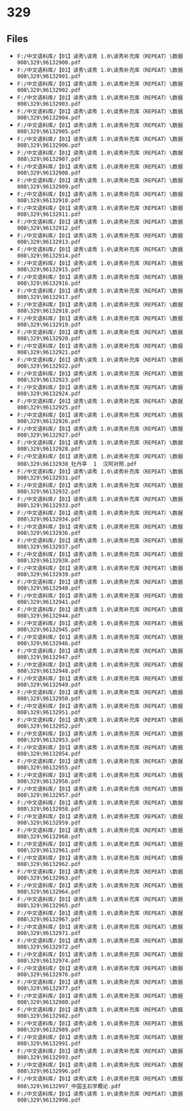 # 329

## Files

- `F:/中文语料库/【01】读秀\读秀 1.0\读秀补充库（REPEAT）\数据008\329\96132900.pdf`
- `F:/中文语料库/【01】读秀\读秀 1.0\读秀补充库（REPEAT）\数据008\329\96132901.pdf`
- `F:/中文语料库/【01】读秀\读秀 1.0\读秀补充库（REPEAT）\数据008\329\96132902.pdf`
- `F:/中文语料库/【01】读秀\读秀 1.0\读秀补充库（REPEAT）\数据008\329\96132903.pdf`
- `F:/中文语料库/【01】读秀\读秀 1.0\读秀补充库（REPEAT）\数据008\329\96132904.pdf`
- `F:/中文语料库/【01】读秀\读秀 1.0\读秀补充库（REPEAT）\数据008\329\96132905.pdf`
- `F:/中文语料库/【01】读秀\读秀 1.0\读秀补充库（REPEAT）\数据008\329\96132906.pdf`
- `F:/中文语料库/【01】读秀\读秀 1.0\读秀补充库（REPEAT）\数据008\329\96132907.pdf`
- `F:/中文语料库/【01】读秀\读秀 1.0\读秀补充库（REPEAT）\数据008\329\96132908.pdf`
- `F:/中文语料库/【01】读秀\读秀 1.0\读秀补充库（REPEAT）\数据008\329\96132909.pdf`
- `F:/中文语料库/【01】读秀\读秀 1.0\读秀补充库（REPEAT）\数据008\329\96132910.pdf`
- `F:/中文语料库/【01】读秀\读秀 1.0\读秀补充库（REPEAT）\数据008\329\96132911.pdf`
- `F:/中文语料库/【01】读秀\读秀 1.0\读秀补充库（REPEAT）\数据008\329\96132912.pdf`
- `F:/中文语料库/【01】读秀\读秀 1.0\读秀补充库（REPEAT）\数据008\329\96132913.pdf`
- `F:/中文语料库/【01】读秀\读秀 1.0\读秀补充库（REPEAT）\数据008\329\96132914.pdf`
- `F:/中文语料库/【01】读秀\读秀 1.0\读秀补充库（REPEAT）\数据008\329\96132915.pdf`
- `F:/中文语料库/【01】读秀\读秀 1.0\读秀补充库（REPEAT）\数据008\329\96132916.pdf`
- `F:/中文语料库/【01】读秀\读秀 1.0\读秀补充库（REPEAT）\数据008\329\96132917.pdf`
- `F:/中文语料库/【01】读秀\读秀 1.0\读秀补充库（REPEAT）\数据008\329\96132918.pdf`
- `F:/中文语料库/【01】读秀\读秀 1.0\读秀补充库（REPEAT）\数据008\329\96132919.pdf`
- `F:/中文语料库/【01】读秀\读秀 1.0\读秀补充库（REPEAT）\数据008\329\96132920.pdf`
- `F:/中文语料库/【01】读秀\读秀 1.0\读秀补充库（REPEAT）\数据008\329\96132921.pdf`
- `F:/中文语料库/【01】读秀\读秀 1.0\读秀补充库（REPEAT）\数据008\329\96132922.pdf`
- `F:/中文语料库/【01】读秀\读秀 1.0\读秀补充库（REPEAT）\数据008\329\96132923.pdf`
- `F:/中文语料库/【01】读秀\读秀 1.0\读秀补充库（REPEAT）\数据008\329\96132924.pdf`
- `F:/中文语料库/【01】读秀\读秀 1.0\读秀补充库（REPEAT）\数据008\329\96132925.pdf`
- `F:/中文语料库/【01】读秀\读秀 1.0\读秀补充库（REPEAT）\数据008\329\96132926.pdf`
- `F:/中文语料库/【01】读秀\读秀 1.0\读秀补充库（REPEAT）\数据008\329\96132927.pdf`
- `F:/中文语料库/【01】读秀\读秀 1.0\读秀补充库（REPEAT）\数据008\329\96132928.pdf`
- `F:/中文语料库/【01】读秀\读秀 1.0\读秀补充库（REPEAT）\数据008\329\96132930_牡丹亭  1  汉阿对照.pdf`
- `F:/中文语料库/【01】读秀\读秀 1.0\读秀补充库（REPEAT）\数据008\329\96132931.pdf`
- `F:/中文语料库/【01】读秀\读秀 1.0\读秀补充库（REPEAT）\数据008\329\96132932.pdf`
- `F:/中文语料库/【01】读秀\读秀 1.0\读秀补充库（REPEAT）\数据008\329\96132933.pdf`
- `F:/中文语料库/【01】读秀\读秀 1.0\读秀补充库（REPEAT）\数据008\329\96132934.pdf`
- `F:/中文语料库/【01】读秀\读秀 1.0\读秀补充库（REPEAT）\数据008\329\96132936.pdf`
- `F:/中文语料库/【01】读秀\读秀 1.0\读秀补充库（REPEAT）\数据008\329\96132937.pdf`
- `F:/中文语料库/【01】读秀\读秀 1.0\读秀补充库（REPEAT）\数据008\329\96132938.pdf`
- `F:/中文语料库/【01】读秀\读秀 1.0\读秀补充库（REPEAT）\数据008\329\96132939.pdf`
- `F:/中文语料库/【01】读秀\读秀 1.0\读秀补充库（REPEAT）\数据008\329\96132940.pdf`
- `F:/中文语料库/【01】读秀\读秀 1.0\读秀补充库（REPEAT）\数据008\329\96132941.pdf`
- `F:/中文语料库/【01】读秀\读秀 1.0\读秀补充库（REPEAT）\数据008\329\96132944.pdf`
- `F:/中文语料库/【01】读秀\读秀 1.0\读秀补充库（REPEAT）\数据008\329\96132945.pdf`
- `F:/中文语料库/【01】读秀\读秀 1.0\读秀补充库（REPEAT）\数据008\329\96132946.pdf`
- `F:/中文语料库/【01】读秀\读秀 1.0\读秀补充库（REPEAT）\数据008\329\96132947.pdf`
- `F:/中文语料库/【01】读秀\读秀 1.0\读秀补充库（REPEAT）\数据008\329\96132948.pdf`
- `F:/中文语料库/【01】读秀\读秀 1.0\读秀补充库（REPEAT）\数据008\329\96132949.pdf`
- `F:/中文语料库/【01】读秀\读秀 1.0\读秀补充库（REPEAT）\数据008\329\96132950.pdf`
- `F:/中文语料库/【01】读秀\读秀 1.0\读秀补充库（REPEAT）\数据008\329\96132951.pdf`
- `F:/中文语料库/【01】读秀\读秀 1.0\读秀补充库（REPEAT）\数据008\329\96132952.pdf`
- `F:/中文语料库/【01】读秀\读秀 1.0\读秀补充库（REPEAT）\数据008\329\96132953.pdf`
- `F:/中文语料库/【01】读秀\读秀 1.0\读秀补充库（REPEAT）\数据008\329\96132954.pdf`
- `F:/中文语料库/【01】读秀\读秀 1.0\读秀补充库（REPEAT）\数据008\329\96132955.pdf`
- `F:/中文语料库/【01】读秀\读秀 1.0\读秀补充库（REPEAT）\数据008\329\96132956.pdf`
- `F:/中文语料库/【01】读秀\读秀 1.0\读秀补充库（REPEAT）\数据008\329\96132957.pdf`
- `F:/中文语料库/【01】读秀\读秀 1.0\读秀补充库（REPEAT）\数据008\329\96132958.pdf`
- `F:/中文语料库/【01】读秀\读秀 1.0\读秀补充库（REPEAT）\数据008\329\96132959.pdf`
- `F:/中文语料库/【01】读秀\读秀 1.0\读秀补充库（REPEAT）\数据008\329\96132960.pdf`
- `F:/中文语料库/【01】读秀\读秀 1.0\读秀补充库（REPEAT）\数据008\329\96132961.pdf`
- `F:/中文语料库/【01】读秀\读秀 1.0\读秀补充库（REPEAT）\数据008\329\96132962.pdf`
- `F:/中文语料库/【01】读秀\读秀 1.0\读秀补充库（REPEAT）\数据008\329\96132963.pdf`
- `F:/中文语料库/【01】读秀\读秀 1.0\读秀补充库（REPEAT）\数据008\329\96132964.pdf`
- `F:/中文语料库/【01】读秀\读秀 1.0\读秀补充库（REPEAT）\数据008\329\96132965.pdf`
- `F:/中文语料库/【01】读秀\读秀 1.0\读秀补充库（REPEAT）\数据008\329\96132967.pdf`
- `F:/中文语料库/【01】读秀\读秀 1.0\读秀补充库（REPEAT）\数据008\329\96132971.pdf`
- `F:/中文语料库/【01】读秀\读秀 1.0\读秀补充库（REPEAT）\数据008\329\96132972.pdf`
- `F:/中文语料库/【01】读秀\读秀 1.0\读秀补充库（REPEAT）\数据008\329\96132974.pdf`
- `F:/中文语料库/【01】读秀\读秀 1.0\读秀补充库（REPEAT）\数据008\329\96132976.pdf`
- `F:/中文语料库/【01】读秀\读秀 1.0\读秀补充库（REPEAT）\数据008\329\96132977.pdf`
- `F:/中文语料库/【01】读秀\读秀 1.0\读秀补充库（REPEAT）\数据008\329\96132980.pdf`
- `F:/中文语料库/【01】读秀\读秀 1.0\读秀补充库（REPEAT）\数据008\329\96132982.pdf`
- `F:/中文语料库/【01】读秀\读秀 1.0\读秀补充库（REPEAT）\数据008\329\96132989.pdf`
- `F:/中文语料库/【01】读秀\读秀 1.0\读秀补充库（REPEAT）\数据008\329\96132991.pdf`
- `F:/中文语料库/【01】读秀\读秀 1.0\读秀补充库（REPEAT）\数据008\329\96132993.pdf`
- `F:/中文语料库/【01】读秀\读秀 1.0\读秀补充库（REPEAT）\数据008\329\96132996.pdf`
- `F:/中文语料库/【01】读秀\读秀 1.0\读秀补充库（REPEAT）\数据008\329\96132997_中国玉石学概论.pdf`
- `F:/中文语料库/【01】读秀\读秀 1.0\读秀补充库（REPEAT）\数据008\329\96132998.pdf`
